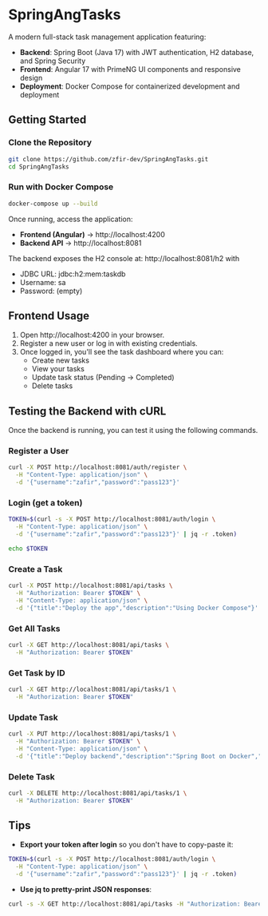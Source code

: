# SpringAngTasks

A modern full-stack task management application featuring:
- **Backend**: Spring Boot (Java 17) with JWT authentication, H2 database, and Spring Security
- **Frontend**: Angular 17 with PrimeNG UI components and responsive design
- **Deployment**: Docker Compose for containerized development and deployment

## Getting Started

### Clone the Repository
```bash
git clone https://github.com/zfir-dev/SpringAngTasks.git
cd SpringAngTasks
```

### Run with Docker Compose
```bash
docker-compose up --build
```

Once running, access the application:
- **Frontend (Angular)** → http://localhost:4200
- **Backend API** → http://localhost:8081

The backend exposes the H2 console at: http://localhost:8081/h2 with
- JDBC URL: jdbc:h2:mem:taskdb
- Username: sa
- Password: (empty)

## Frontend Usage

1. Open http://localhost:4200 in your browser.
2. Register a new user or log in with existing credentials.
3. Once logged in, you'll see the task dashboard where you can:
   - Create new tasks
   - View your tasks
   - Update task status (Pending → Completed)
   - Delete tasks

## Testing the Backend with cURL

Once the backend is running, you can test it using the following commands.

### Register a User
```bash
curl -X POST http://localhost:8081/auth/register \
  -H "Content-Type: application/json" \
  -d '{"username":"zafir","password":"pass123"}'
```

### Login (get a token)
```bash
TOKEN=$(curl -s -X POST http://localhost:8081/auth/login \
  -H "Content-Type: application/json" \
  -d '{"username":"zafir","password":"pass123"}' | jq -r .token)

echo $TOKEN
```

### Create a Task
```bash
curl -X POST http://localhost:8081/api/tasks \
  -H "Authorization: Bearer $TOKEN" \
  -H "Content-Type: application/json" \
  -d '{"title":"Deploy the app","description":"Using Docker Compose"}'
```

### Get All Tasks
```bash
curl -X GET http://localhost:8081/api/tasks \
  -H "Authorization: Bearer $TOKEN"
```

### Get Task by ID
```bash
curl -X GET http://localhost:8081/api/tasks/1 \
  -H "Authorization: Bearer $TOKEN"
```

### Update Task
```bash
curl -X PUT http://localhost:8081/api/tasks/1 \
  -H "Authorization: Bearer $TOKEN" \
  -H "Content-Type: application/json" \
  -d '{"title":"Deploy backend","description":"Spring Boot on Docker","status":"COMPLETED"}'
```

### Delete Task
```bash
curl -X DELETE http://localhost:8081/api/tasks/1 \
  -H "Authorization: Bearer $TOKEN"
```

## Tips

- **Export your token after login** so you don't have to copy-paste it:
```bash
TOKEN=$(curl -s -X POST http://localhost:8081/auth/login \
  -H "Content-Type: application/json" \
  -d '{"username":"zafir","password":"pass123"}' | jq -r .token)
```

- **Use jq to pretty-print JSON responses**:
```bash
curl -s -X GET http://localhost:8081/api/tasks -H "Authorization: Bearer $TOKEN" | jq
```
